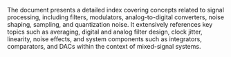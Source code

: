 The document presents a detailed index covering concepts related to signal processing, including filters, modulators, analog-to-digital converters, noise shaping, sampling, and quantization noise. It extensively references key topics such as averaging, digital and analog filter design, clock jitter, linearity, noise effects, and system components such as integrators, comparators, and DACs within the context of mixed-signal systems.
